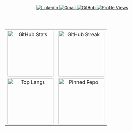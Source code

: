 <!-- CONTATOS -->
<div align="center">
  <a href="https://www.linkedin.com/in/carlos0ff/" target="_blank" rel="noopener noreferrer">
    <img src="https://img.shields.io/static/v1?style=for-the-badge&message=LinkedIn&color=0A66C2&logo=LinkedIn&logoColor=FFFFFF&label=" alt="LinkedIn" />
  </a>
  <a href="mailto:carlosiilva66@gmail.com" target="_blank" rel="noopener noreferrer">
    <img src="https://img.shields.io/badge/Gmail-D14836?style=for-the-badge&logo=gmail&logoColor=white" alt="Gmail" />
  </a>
  <a href="https://github.com/carlos0ff" target="_blank" rel="noopener noreferrer">
    <img src="https://img.shields.io/badge/GitHub-carlos0ff-121011?style=for-the-badge&logo=github&logoColor=white" alt="GitHub" />
  </a>
  <a href="https://github.com/carlos0ff" target="_blank" rel="noopener noreferrer">
    <img src="https://komarev.com/ghpvc/?username=carlos0ff&label=Visualizações&color=1856ED&style=for-the-badge" alt="Profile Views" />
  </a>
</div>

<br/><br/>

<!-- ESTATÍSTICAS GITHUB -->
<div align="center">
  <table>
    <tr>
      <td align="center">
        <img src="https://github-readme-stats.vercel.app/api?username=carlos0ff&show_icons=true&theme=tokyonight&hide_border=true&locale=pt-br" height="150" alt="GitHub Stats" />
      </td>
      <td align="center">
        <img src="https://github-readme-streak-stats.herokuapp.com/?user=carlos0ff&theme=tokyonight&hide_border=true" height="150" alt="GitHub Streak" />
      </td>
    </tr>
    <tr>
      <td align="center">
        <img src="https://github-readme-stats.vercel.app/api/top-langs/?username=carlos0ff&layout=compact&theme=tokyonight&hide_border=true" height="150" alt="Top Langs" />
      </td>
      <td align="center">
        <img src="https://github-readme-stats.vercel.app/api/pin/?username=carlos0ff&repo=folha-de-pagamento-springboot&theme=tokyonight&hide_border=true" height="150" alt="Pinned Repo" />
      </td>
    </tr>
  </table>
</div>

<br/><br/>

<!-- RESUMO
<div align="center">
  <img src="https://github-profile-summary-cards.vercel.app/api/cards/profile-details?username=carlos0ff&theme=tokyonight" height="235" alt="Resumo GitHub" />
</div> -->
